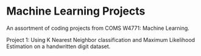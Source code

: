 # Machine Learning Projects

An assortment of coding projects from COMS W4771: Machine Learning.

Project 1:
Using K Nearest Neighbor classification and Maximum Likelihood Estimation on a handwritten digit dataset.
